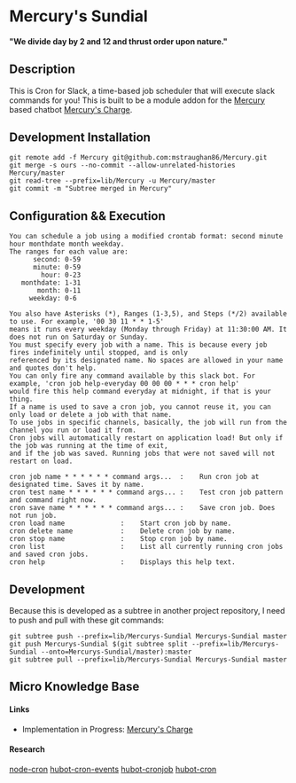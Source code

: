 # Mercury's Sundial
#### "We divide day by 2 and 12 and thrust order upon nature."

## Description
This is Cron for Slack, a time-based job scheduler that will execute slack commands for you! This is built to be a module addon for the [Mercury](https://github.com/mstraughan86/Mercury) based chatbot [Mercury's Charge](https://github.com/mstraughan86/Mercurys-Charge).

## Development Installation
```
git remote add -f Mercury git@github.com:mstraughan86/Mercury.git
git merge -s ours --no-commit --allow-unrelated-histories Mercury/master
git read-tree --prefix=lib/Mercury -u Mercury/master
git commit -m "Subtree merged in Mercury"
```

## Configuration && Execution
```
You can schedule a job using a modified crontab format: second minute hour monthdate month weekday. 
The ranges for each value are:
      second: 0-59
      minute: 0-59
        hour: 0-23
   monthdate: 1-31
       month: 0-11
     weekday: 0-6
	 
You also have Asterisks (*), Ranges (1-3,5), and Steps (*/2) available to use. For example, '00 30 11 * * 1-5'
means it runs every weekday (Monday through Friday) at 11:30:00 AM. It does not run on Saturday or Sunday.
You must specify every job with a name. This is because every job fires indefinitely until stopped, and is only
referenced by its designated name. No spaces are allowed in your name and quotes don't help.
You can only fire any command available by this slack bot. For example, 'cron job help-everyday 00 00 00 * * * cron help'
would fire this help command everyday at midnight, if that is your thing.
If a name is used to save a cron job, you cannot reuse it, you can only load or delete a job with that name.
To use jobs in specific channels, basically, the job will run from the channel you run or load it from.
Cron jobs will automatically restart on application load! But only if the job was running at the time of exit,
and if the job was saved. Running jobs that were not saved will not restart on load.

cron job name * * * * * * command args...  :    Run cron job at designated time. Saves it by name.
cron test name * * * * * * command args... :    Test cron job pattern and command right now.
cron save name * * * * * * command args... :    Save cron job. Does not run job.
cron load name              :    Start cron job by name.
cron delete name            :    Delete cron job by name.
cron stop name              :    Stop cron job by name.
cron list                   :    List all currently running cron jobs and saved cron jobs.
cron help                   :    Displays this help text.
```

## Development
Because this is developed as a subtree in another project repository, I need to push and pull with these git commands:
```
git subtree push --prefix=lib/Mercurys-Sundial Mercurys-Sundial master
git push Mercurys-Sundial $(git subtree split --prefix=lib/Mercurys-Sundial --onto=Mercurys-Sundial/master):master
git subtree pull --prefix=lib/Mercurys-Sundial Mercurys-Sundial master
```

## Micro Knowledge Base
#### Links
- Implementation in Progress: [Mercury's Charge](https://github.com/mstraughan86/Mercurys-Charge)

#### Research
[node-cron](https://github.com/kelektiv/node-cron)
[hubot-cron-events](https://github.com/Gandi/hubot-cron-events)
[hubot-cronjob](https://github.com/PavelVanecek/hubot-cronjob)
[hubot-cron](https://github.com/miyagawa/hubot-cron)
